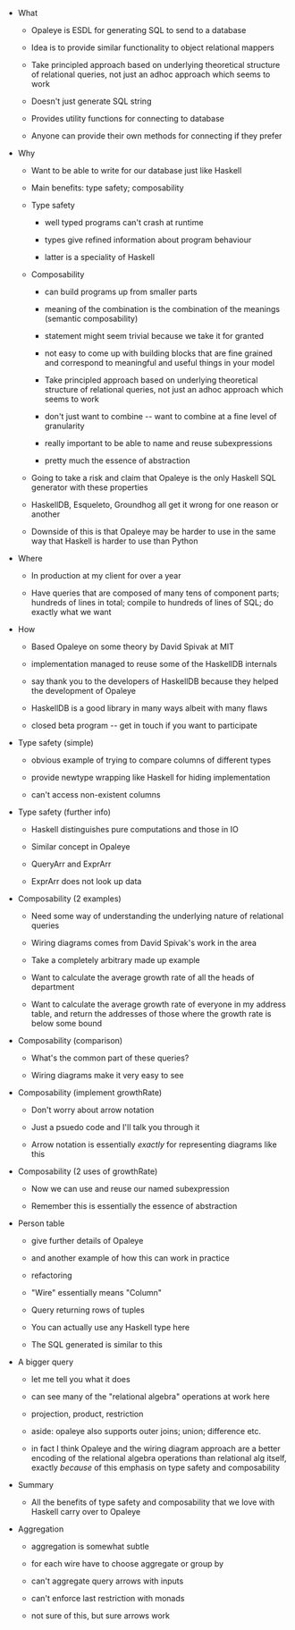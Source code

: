 * What

    * Opaleye is ESDL for generating SQL to send to a database

    * Idea is to provide similar functionality to object relational
      mappers

    * Take principled approach based on underlying theoretical
      structure of relational queries, not just an adhoc approach
      which seems to work

    * Doesn't just generate SQL string

    * Provides utility functions for connecting to database

    * Anyone can provide their own methods for connecting if they
      prefer

* Why

    * Want to be able to write for our database just like Haskell

    * Main benefits: type safety; composability

    * Type safety

        * well typed programs can't crash at runtime

        * types give refined information about program behaviour

        * latter is a speciality of Haskell

     * Composability

        * can build programs up from smaller parts

        * meaning of the combination is the combination of the
          meanings (semantic composability)

        * statement might seem trivial because we take it for granted

        * not easy to come up with building blocks that are fine
          grained and correspond to meaningful and useful things in
          your model

        * Take principled approach based on underlying theoretical
          structure of relational queries, not just an adhoc approach
          which seems to work

        * don't just want to combine -- want to combine at a fine
          level of granularity

        * really important to be able to name and reuse subexpressions

        * pretty much the essence of abstraction

    * Going to take a risk and claim that Opaleye is the only Haskell
      SQL generator with these properties

    * HaskellDB, Esqueleto, Groundhog all get it wrong for one reason
      or another

    * Downside of this is that Opaleye may be harder to use in the
      same way that Haskell is harder to use than Python

* Where

    * In production at my client for over a year

    * Have queries that are composed of many tens of component parts;
      hundreds of lines in total; compile to hundreds of lines of SQL;
      do exactly what we want

* How

    * Based Opaleye on some theory by David Spivak at MIT

    * implementation managed to reuse some of the HaskellDB internals

    * say thank you to the developers of HaskellDB because they helped
      the development of Opaleye

    * HaskellDB is a good library in many ways albeit with many flaws

    * closed beta program -- get in touch if you want to participate

* Type safety (simple)

    * obvious example of trying to compare columns of different types

    * provide newtype wrapping like Haskell for hiding implementation

    * can't access non-existent columns

* Type safety (further info)

    * Haskell distinguishes pure computations and those in IO

    * Similar concept in Opaleye

    * QueryArr and ExprArr

    * ExprArr does not look up data

* Composability (2 examples)

    * Need some way of understanding the underlying nature of
      relational queries

    * Wiring diagrams comes from David Spivak's work in the area

    * Take a completely arbitrary made up example

    * Want to calculate the average growth rate of all the heads of
      department

    * Want to calculate the average growth rate of everyone in my
      address table, and return the addresses of those where the
      growth rate is below some bound

* Composability (comparison)

    * What's the common part of these queries?

    * Wiring diagrams make it very easy to see

* Composability (implement growthRate)

    * Don't worry about arrow notation

    * Just a psuedo code and I'll talk you through it

    * Arrow notation is essentially *exactly* for representing
      diagrams like this

* Composability (2 uses of growthRate)

    * Now we can use and reuse our named subexpression

    * Remember this is essentially the essence of abstraction

* Person table

    * give further details of Opaleye
    * and another example of how this can work in practice
    * refactoring

    * "Wire" essentially means "Column"
    * Query returning rows of tuples
    * You can actually use any Haskell type here
    * The SQL generated is similar to this

* A bigger query

    * let me tell you what it does

    * can see many of the "relational algebra" operations at work here
    * projection, product, restriction

    * aside: opaleye also supports outer joins; union; difference etc.

    * in fact I think Opaleye and the wiring diagram approach are a
      better encoding of the relational algebra operations than
      relational alg itself, exactly *because* of this emphasis on
      type safety and composability

* Summary

    * All the benefits of type safety and composability that we love
      with Haskell carry over to Opaleye

* Aggregation

    * aggregation is somewhat subtle

    * for each wire have to choose aggregate or group by

    * can't aggregate query arrows with inputs

    * can't enforce last restriction with monads

    * not sure of this, but sure arrows work
